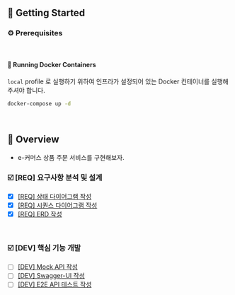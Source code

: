 ## 🚀 Getting Started

### ⚙️ Prerequisites

<br>

#### 🐳 Running Docker Containers

`local` profile 로 실행하기 위하여 인프라가 설정되어 있는 Docker 컨테이너를 실행해주셔야 합니다.

```bash
docker-compose up -d
```

<br>

## 🎯 Overview
- e-커머스 상품 주문 서비스를 구현해보자.

### ☑️ [REQ] 요구사항 분석 및 설계
- [x] [[REQ] 상태 다이어그램 작성](./docs/state/state-diagram.md)
- [x] [[REQ] 시퀀스 다이어그램 작성](./docs/sequence/sequence-diagram.md)
- [x] [[REQ] ERD 작성](./docs/erd/erd.md)

<br>

### ☑️ [DEV] 핵심 기능 개발
- [ ] [[DEV] Mock API 작성]()
- [ ] [[DEV] Swagger-UI 작성]()
- [ ] [[DEV] E2E API 테스트 작성]()